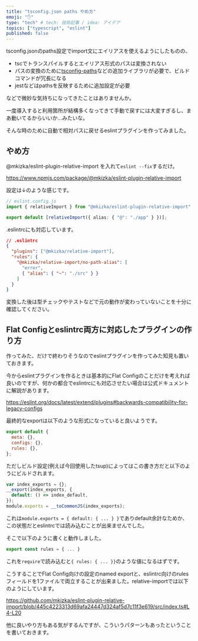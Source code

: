 ```yaml
---
title: "tsconfig.json paths やめ方"
emoji: "✋"
type: "tech" # tech: 技術記事 / idea: アイデア
topics: ["typescript", "eslint"]
published: false
---
```


tsconfig.jsonのpaths設定でimport文にエイリアスを使えるようにしたものの、

- tscでトランスパイルするとエイリアス形式のパスは変換されない
- パスの変換のために[tsconfig-paths](https://www.npmjs.com/package/tsconfig-paths)などの追加ライブラリが必要で、ビルドコマンドが冗長になる
- jestなどはpathsを反映するために追加設定が必要

などで微妙な気持ちになってきたことはありませんか。

一度導入すると利用箇所が結構多くなってきて手動で戻すには大変すぎるし、まあ動いてるからいいか...みたいな。

そんな時のために自動で相対パスに戻せるeslintプラグインを作ってみました。

## やめ方

@mkizka/eslint-plugin-relative-import を入れて`eslint --fix`するだけ。

https://www.npmjs.com/package/@mkizka/eslint-plugin-relative-import

設定は↓のような感じです。

```ts
// eslint.config.js
import { relativeImport } from "@mkizka/eslint-plugin-relative-import";

export default [relativeImport({ alias: { "@": "./app" } })];
```

.eslintrcにも対応しています。

```json
// .eslintrc
{
  "plugins": ["@mkizka/relative-import"],
  "rules": {
    "@mkizka/relative-import/no-path-alias": [
      "error",
      { "alias": { "~": "./src" } }
    ]
  }
}
```

変換した後は型チェックやテストなどで元の動作が変わっていないことを十分に確認してください。

## Flat Configとeslintrc両方に対応したプラグインの作り方

作ってみた、だけで終わりそうなのでeslintプラグインを作ってみた知見も置いておきます。

今からeslintプラグインを作るときは基本的にFlat Configのことだけを考えれば良いのですが、何かの都合でeslintrcにも対応させたい場合は公式ドキュメントに解説があります。

https://eslint.org/docs/latest/extend/plugins#backwards-compatibility-for-legacy-configs

最終的なexportは以下のような形式になっていると良いようです。

```js
export default {
  meta: {},
  configs: {},
  rules: {},
};
```

ただしビルド設定(例えば今回使用したtsup)によってはこの書き方だと以下のようにビルドされます。

```js
var index_exports = {};
__export(index_exports, {
  default: () => index_default,
});
module.exports = __toCommonJS(index_exports);
```

これは`module.exports = { default: { ... } }`でありdefault余計なためか、この状態だとeslintrcでは読み込むことが出来ませんでした。

そこで以下のように書くと動作しました。

```js
export const rules = { ... }
```

これを`require`で読み込むと`{ rules: { ... }}`のような値になるはずです。

こうすることでFlat Config向けの設定のnamed exportと、eslintrc向けのrulesフィールドを1ファイルで両立することが出来ました。relative-importでは以下のようにしています。

https://github.com/mkizka/eslint-plugin-relative-import/blob/445c4223313d69afa24447d324af5d7c11f3e619/src/index.ts#L4-L20

他に良いやり方もある気がするんですが、こういうパターンもあったということを書いておきます。
